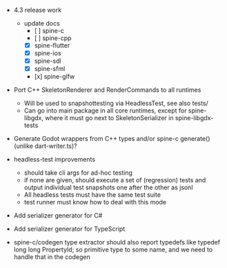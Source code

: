 - 4.3 release work
    - update docs
        - [ ] spine-c
        - [ ] spine-cpp
        - [x] spine-flutter
        - [x] spine-ios
        - [x] spine-sdl
        - [x] spine-sfml
        - [x] spine-glfw

- Port C++ SkeletonRenderer and RenderCommands to all runtimes
    - Will be used to snapshottesting via HeadlessTest, see also tests/
    - Can go into main package in all core runtimes, except for spine-libgdx, where it must go next to SkeletonSerializer in spine-libgdx-tests
- Generate Godot wrappers from C++ types and/or spine-c generate() (unlike dart-writer.ts)?
- headless-test improvements
    - should take cli args for ad-hoc testing
    - if none are given, should execute a set of (regression) tests and output individual test snapshots one after the other as jsonl
    - All headless tests must have the same test suite
    - test runner must know how to deal with this mode
- Add serializer generator for C#
- Add serializer generator for TypeScript
- spine-c/codegen type extractor should also report typedefs like typedef long long PropertyId; so primitive type to some name, and we need to handle that in the codegen